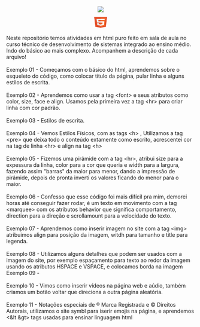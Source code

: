<h1 align="center">
  <img src="https://readme-typing-svg.herokuapp.com/?font=Righteous&size=35&center=true&vCenter=true&width=500&height=70&duration=4000&lines=Aprendendo+html!;" /> <br>
  <img align="center" alt="CamilaTaube-HTML" height="30" width="40" src="https://raw.githubusercontent.com/devicons/devicon/master/icons/html5/html5-original.svg">
</h1> 

Neste repositório temos atividades em html puro feito em sala de aula no curso técnico de desenvolvimento de sistemas integrado ao ensino médio.
Indo do básico ao mais complexo. Acompanhem a descrição de cada arquivo! <br>
<br>
Exemplo 01 - Começamos com o básico do html, aprendemos sobre o esqueleto do código, como colocar título da página, pular linha e alguns estilos de escrita. <br>
<br>
Exemplo 02 - Aprendemos como usar a tag &lt;font&gt;  e seus atributos como color, size, face e align. Usamos pela primeira vez a tag &lt;hr&gt; para criar linha com cor padrão. <br>
<br>
Exemplo 03 - Estilos de escrita. <br>
<br>
Exemplo 04 - Vemos Estilos Físicos, com as tags &lt;h&gt; , Utilizamos a tag &lt;pre&gt;  que deixa todo o conteúdo extamente como escrito, acrescentei cor na tag de linha &lt;hr&gt; e align na tag &lt;h&gt; <br>
<br>
Exemplo 05 - Fizemos uma pirâmide com a tag &lt;hr&gt;, atribui size para a expessura da linha, color para a cor que queria e width para a largura, fazendo assim "barras" da maior para menor, dando a impressão de pirâmide, depois de pronta inverti os valores ficando do menor para o maior. <br>
<br>
Exemplo 06 - Confesso que esse código foi mais difícil pra mim, demorei horas até conseguir fazer rodar, é um texto em movimento com a tag &lt;marquee&gt;  com os atributos behavior que significa comportamento,
direction para a direção e scrollamount para a velocidade do texto. <br>
<br>
Exemplo 07 - Aprendemos como inserir imagem no site com a tag &lt;img&gt;  atribuimos align para posição da imagem, witdh para tamanho e title para legenda. <br>
<br>
Exemplo 08 - Utilizamos alguns detalhes que podem ser usados com a imagem do site, por exemplo espaçamento para texto ao redor da imagem usando os atributos HSPACE e VSPACE, e colocamos borda na imagem 
<br>
Exemplo 09 - <br>
<br>
Exemplo 10 - Vimos como inserir vídeos na página web e aúdio, também criamos um botão voltar que direciona a outra página aleatória. <br>
<br>
Exemplo 11 - Notações especiais de &reg; Marca Registrada e &copy; Direitos Autorais, utilizamos o site symbl para iserir emojis na página, e aprendemos <&lt &gt> tags usadas para ensinar linguagem html
